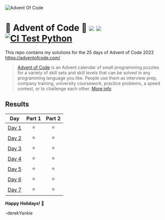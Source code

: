 ![Advent Of Code](https://cdn.thenewstack.io/media/2021/12/521cd034-advent-of-code-2021.jpg)
# :christmas_tree: Advent of Code :christmas_tree: ![](https://img.shields.io/badge/day%20📅-15-blue) ![](https://img.shields.io/badge/stars%20⭐-14-yellow) [![CI Test Python](https://github.com/derekYankie/AdventOfCode-2022/actions/workflows/ci-test.yml/badge.svg)](https://github.com/derekYankie/AdventOfCode-2022/actions/workflows/ci-test.yml)
This repo contains my solutions for the 25 days of Advent of Code 2022 https://adventofcode.com/
> [Advent of Code](https://adventofcode.com/) is an Advent calendar of small programming puzzles for a variety of skill sets and skill levels that can be solved in any programming language you like. People use them as interview prep, company training, university coursework, practice problems, a speed contest, or to challenge each other. [More info](https://adventofcode.com/about)
##
## Results
 
|Day   | Part 1 | Part 2 |
| :---: | :---: | :---: |
| [Day 1](https://adventofcode.com/2022/day/1) | ⭐ | ⭐ |
| [Day 2](https://adventofcode.com/2022/day/2) | ⭐ | ⭐ |
| [Day 3](https://adventofcode.com/2022/day/3) | ⭐ | ⭐ |
| [Day 4](https://adventofcode.com/2022/day/4) | ⭐ | ⭐ |
| [Day 5](https://adventofcode.com/2022/day/5) | ⭐ | ⭐ |
| [Day 6](https://adventofcode.com/2022/day/6) | ⭐ | ⭐ |
| [Day 7](https://adventofcode.com/2022/day/7) | ⭐ | ⭐ |

**Happy Holidays! :gift:**

-derekYankie
